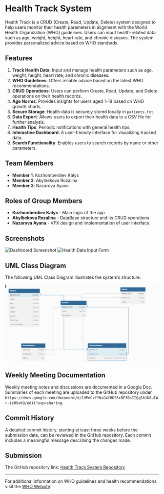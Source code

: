 # Health Track System

Health Track is a CRUD (Create, Read, Update, Delete) system designed to help users monitor their health parameters in alignment with the World Health Organization (WHO) guidelines. Users can input health-related data such as age, weight, height, heart rate, and chronic diseases. The system provides personalized advice based on WHO standards.

## Features
1. **Track Health Data**: Input and manage health parameters such as age, weight, height, heart rate, and chronic diseases.
2. **WHO Guidelines**: Offers reliable advice based on the latest WHO recommendations.
3. **CRUD Operations**: Users can perform Create, Read, Update, and Delete operations on their health records.
4. **Age Norms**: Provides insights for users aged 1-18 based on WHO growth charts.
5. **Secure Storage**: Health data is securely stored locally in `patients.txt`.
6. **Data Export**: Allows users to export their health data to a CSV file for further analysis.
7. **Health Tips**: Periodic notifications with general health tips.
8. **Interactive Dashboard**: A user-friendly interface for visualizing tracked data.
9. **Search Functionality**: Enables users to search records by name or other parameters.

## Team Members
- **Member 1**: Kozhomberdiev Kalys 
- **Member 2**: Akylbekova Rozalina
- **Member 3**: Nazarova Ayana


## Roles of Group Members
- **Kozhomberdiev Kalys** - Main logic of the app
- **Akylbekova Rozalina** - DataBase structure and its CRUD operations
- **Nazarova Ayana** - VFX design and implementation of user interface

## Screenshots
![Dashboard Screenshot](path/to/screenshot1.png)
![Health Data Input Form](path/to/screenshot2.png)

## UML Class Diagram
The following UML Class Diagram illustrates the system’s structure:

![UML Class Diagram](UML-Diagram.png)

## Weekly Meeting Documentation
Weekly meeting notes and discussions are documented in a Google Doc. Summaries of each meeting are uploaded to the GitHub repository under 
` https://docs.google.com/document/d/1HPmCzfYNsO4fHD55rBF3BsIIQqSh1K8uIWr-izR9vKQ/edit?usp=sharing `.

## Commit History
A detailed commit history, starting at least three weeks before the submission date, can be reviewed in the GitHub repository. Each commit includes a meaningful message describing the changes made.

## Submission
The GitHub repository link:
[Health Track System Repository](https://github.com/your-repo-link)

---

For additional information on WHO guidelines and health recommendations, visit the [WHO Website](https://www.who.int).
